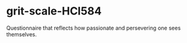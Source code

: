 # grit-scale-HCI584
Questionnaire that reflects how passionate and persevering one sees themselves.
